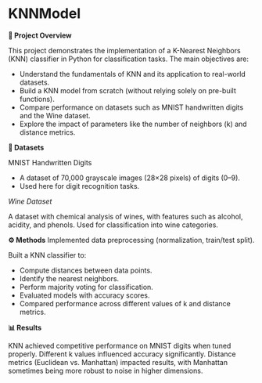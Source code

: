 # KNNModel

**📌 Project Overview**

This project demonstrates the implementation of a K-Nearest Neighbors (KNN) classifier in Python for classification tasks.
The main objectives are:

- Understand the fundamentals of KNN and its application to real-world datasets.
- Build a KNN model from scratch (without relying solely on pre-built functions).
- Compare performance on datasets such as MNIST handwritten digits and the Wine dataset.
- Explore the impact of parameters like the number of neighbors (k) and distance metrics.

**📂 Datasets**

MNIST Handwritten Digits
- A dataset of 70,000 grayscale images (28×28 pixels) of digits (0–9).
- Used here for digit recognition tasks.

_Wine Dataset_

A dataset with chemical analysis of wines, with features such as alcohol, acidity, and phenols.
Used for classification into wine categories.

**⚙️ Methods**
Implemented data preprocessing (normalization, train/test split).

Built a KNN classifier to:

- Compute distances between data points.
- Identify the nearest neighbors.
- Perform majority voting for classification.
- Evaluated models with accuracy scores.
- Compared performance across different values of k and distance metrics.

**📊 Results**

KNN achieved competitive performance on MNIST digits when tuned properly.
Different k values influenced accuracy significantly.
Distance metrics (Euclidean vs. Manhattan) impacted results, with Manhattan sometimes being more robust to noise in higher dimensions.
